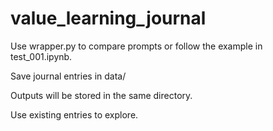 # value_learning_journal


Use wrapper.py to compare prompts or follow the example in test_001.ipynb. 

Save journal entries in data/ 

Outputs will be stored in the same directory.

Use existing entries to explore.